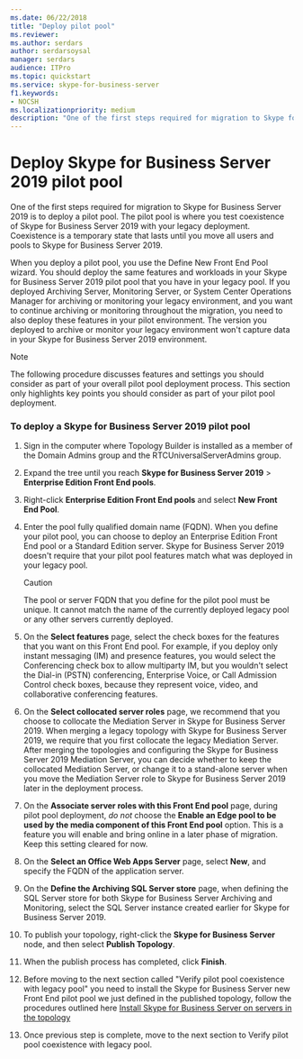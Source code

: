 ```yaml
---
ms.date: 06/22/2018
title: "Deploy pilot pool"
ms.reviewer: 
ms.author: serdars
author: serdarsoysal
manager: serdars
audience: ITPro
ms.topic: quickstart
ms.service: skype-for-business-server
f1.keywords:
- NOCSH
ms.localizationpriority: medium
description: "One of the first steps required for migration to Skype for Business Server 2019 is to deploy a pilot pool. The pilot pool is where you test coexistence of Skype for Business Server 2019 with your legacy deployment. Coexistence is a temporary state that lasts until you move all users and pools to Skype for Business Server 2019."
---
```


# Deploy Skype for Business Server 2019 pilot pool

One of the first steps required for migration to Skype for Business Server 2019 is to deploy a pilot pool. The pilot pool is where you test coexistence of Skype for Business Server 2019 with your legacy deployment. Coexistence is a temporary state that lasts until you move all users and pools to Skype for Business Server 2019. 
  
When you deploy a pilot pool, you use the Define New Front End Pool wizard. You should deploy the same features and workloads in your Skype for Business Server 2019 pilot pool that you have in your legacy pool. If you deployed Archiving Server, Monitoring Server, or System Center Operations Manager for archiving or monitoring your legacy environment, and you want to continue archiving or monitoring throughout the migration, you need to also deploy these features in your pilot environment. The version you deployed to archive or monitor your legacy environment won't capture data in your Skype for Business Server 2019 environment. 
  
> [!NOTE]
> The following procedure discusses features and settings you should consider as part of your overall pilot pool deployment process. This section only highlights key points you should consider as part of your pilot pool deployment. <!-- For detailed steps, refer to the 
 [Deploying Skype for Business Server 2019](../deployment/deploying-lync-server-2013/deploying-lync-server-2013.md) deployment guide.  -->
  
### To deploy a Skype for Business Server 2019 pilot pool

1. Sign in the computer where Topology Builder is installed as a member of the Domain Admins group and the RTCUniversalServerAdmins group.
    
2. Expand the tree until you reach **Skype for Business Server 2019** > **Enterprise Edition Front End pools**.
    
3. Right-click **Enterprise Edition Front End pools** and select **New Front End Pool**.
  
4. Enter the pool fully qualified domain name (FQDN). When you define your pilot pool, you can choose to deploy an Enterprise Edition Front End pool or a Standard Edition server. Skype for Business Server 2019 doesn't require that your pilot pool features match what was deployed in your legacy pool.
    
    > [!CAUTION]
    > The pool or server FQDN that you define for the pilot pool must be unique. It cannot match the name of the currently deployed legacy pool or any other servers currently deployed. 
  
5. On the **Select features** page, select the check boxes for the features that you want on this Front End pool. For example, if you deploy only instant messaging (IM) and presence features, you would select the Conferencing check box to allow multiparty IM, but you wouldn't select the Dial-in (PSTN) conferencing, Enterprise Voice, or Call Admission Control check boxes, because they represent voice, video, and collaborative conferencing features. <!-- For additional information on selecting features, see 
 [Define and configure a Front End pool or Standard Edition server in Skype for Business Server 2019](../deployment/deploying-lync-server-2013/define-and-configure-a-front-end-pool-or-standard-edition-server.md) in the Deployment documentation.  -->
  
6. On the **Select collocated server roles** page, we recommend that you choose to collocate the Mediation Server in Skype for Business Server 2019. When merging a legacy topology with Skype for Business Server 2019, we require that you first collocate the legacy Mediation Server. After merging the topologies and configuring the Skype for Business Server 2019 Mediation Server, you can decide whether to keep the collocated Mediation Server, or change it to a stand-alone server when you move the Mediation Server role to Skype for Business Server 2019 later in the deployment process. 
   
7. On the **Associate server roles with this Front End pool** page, during pilot pool deployment, *do not* choose the **Enable an Edge pool to be used by the media component of this Front End pool** option. This is a feature you will enable and bring online in a later phase of migration. Keep this setting cleared for now. 
  
8. On the **Select an Office Web Apps Server** page, select **New**, and specify the FQDN of the application server.
  
9. On the **Define the Archiving SQL Server store** page, when defining the SQL Server store for both Skype for Business Server Archiving and Monitoring, select the SQL Server instance created earlier for Skype for Business Server 2019. 
  
10. To publish your topology, right-click the **Skype for Business Server** node, and then select **Publish Topology**.
  
11. When the publish process has completed, click **Finish**.

12. Before moving to the next section called "Verify pilot pool coexistence with legacy pool" you need to install the Skype for Business Server new Front End pilot pool we just defined in the published topology, follow the procedures outlined here [Install Skype for Business Server on servers in the topology](../../SfbServer/deploy/install/install-skype-for-business-server.md)

13. Once previous step is complete, move to the next section to Verify pilot pool coexistence with legacy pool.
    
<!-- To install a local copy of the configuration store and start the required services, see 
[Setting up Front End Servers and Front End pools for Skype for Business Server 2019](../deployment/deploying-lync-server-2013/setting-up-front-end-servers-and-front-end-pools.md) in the Deployment documentation.  -->

